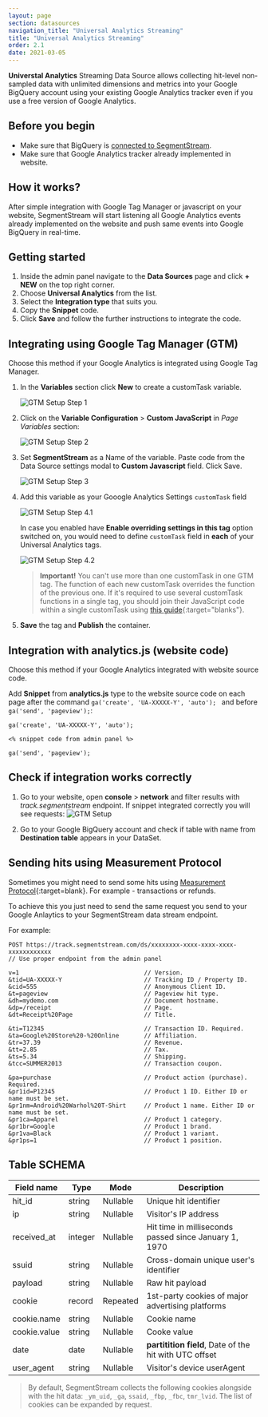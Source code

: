 ```yaml
---
layout: page
section: datasources
navigation_title: "Universal Analytics Streaming"
title: "Universal Analytics Streaming"
order: 2.1
date: 2021-03-05
---
```


**Universtal Analytics** Streaming Data Source allows collecting hit-level non-sampled data with unlimited dimensions and metrics into your Google BigQuery account using your existing Google Analytics tracker even if you use a free version of Google Analytics.

## Before you begin

- Make sure that BigQuery is [connected to SegmentStream](/bigquery/connecting-bigquery).
- Make sure that Google Analytics tracker already implemented in website.

## How it works?

After simple integration with Google Tag Manager or javascript on your website, SegmentStream will start listening all Google Analytics events already implemented on the website and push same events into Google BigQuery in real-time.

## Getting started

1. Inside the admin panel navigate to the **Data Sources** page and click **+ NEW** on the top right corner.
2. Choose **Universal Analytics** from the list.
3. Select the **Integration type** that suits you.
4. Copy the **Snippet** code.
5. Click **Save** and follow the further instructions to integrate the code.

## Integrating using Google Tag Manager (GTM)

Choose this method if your Google Analytics is integrated using Google Tag Manager.

1. In the **Variables** section click **New** to create a customTask variable.

    ![GTM Setup Step 1](/img/datastreams/ua-gtm-1.png)

2. Click on the **Variable Configuration** > **Custom JavaScript** in *Page Variables* section:

    ![GTM Setup Step 2](/img/datastreams/ua-gtm-2.png)

3. Set **SegmentStream** as a Name of the variable. Paste code from the Data Source settings modal to **Custom Javascript** field. Click Save.

    ![GTM Setup Step 3](/img/datastreams/ua-gtm-3.png)

4. Add this variable as your Gooogle Analytics Settings `customTask` field

    ![GTM Setup Step 4.1](/img/datastreams/ua-gtm-4.png?v2)

    In case you enabled have **Enable overriding settings in this tag** option switched on, you would need to define `customTask` field in **each** of your Universal Analytics tags.

    ![GTM Setup Step 4.2](/img/datastreams/ua-gtm-4-2.png)

    > **Important!** You can't use more than one customTask in one GTM tag. The function of each new customTask overrides the function of the previous one. If it's required to use several customTask functions in a single tag, you should join their JavaScript code within a single customTask using [this guide](/guides/combining-custom-tasks){:target="blanks"}.



5. **Save** the tag and **Publish** the container.

## Integration with analytics.js (website code)

Choose this method if your Google Analytics integrated with website source code.

Add **Snippet** from **analytics.js** type to the website source code on each page after the command ```ga('create', 'UA-XXXXX-Y', 'auto'); ``` and before ```ga('send', 'pageview');```:

    ga('create', 'UA-XXXXX-Y', 'auto');

    <% snippet code from admin panel %>

    ga('send', 'pageview');

## Check if integration works correctly

1. Go to your website, open **console** > **network** and filter results with *track.segmentstream* endpoint. If snippet integrated correctly you will see requests:
    ![GTM Setup](/img/datastreams/datastreams-check.png)

2. Go to your Google BigQuery account and check if table with name from **Destination table** appears in your DataSet.

## Sending hits using Measurement Protocol

Sometimes you might need to send some hits using [Measurement Protocol](https://developers.google.com/analytics/devguides/collection/protocol/v1/devguide){:target=blank}. For example - transactions or refunds.

To achieve this you just need to send the same request you send to your Google Anlaytics to your SegmentStream data stream endpoint.

For example:

```
POST https://track.segmentstream.com/ds/xxxxxxxx-xxxx-xxxx-xxxx-xxxxxxxxxxxx
// Use proper endpoint from the admin panel

v=1                                   // Version.
&tid=UA-XXXXX-Y                       // Tracking ID / Property ID.
&cid=555                              // Anonymous Client ID.
&t=pageview                           // Pageview hit type.
&dh=mydemo.com                        // Document hostname.
&dp=/receipt                          // Page.
&dt=Receipt%20Page                    // Title.

&ti=T12345                            // Transaction ID. Required.
&ta=Google%20Store%20-%20Online       // Affiliation.
&tr=37.39                             // Revenue.
&tt=2.85                              // Tax.
&ts=5.34                              // Shipping.
&tcc=SUMMER2013                       // Transaction coupon.

&pa=purchase                          // Product action (purchase). Required.
&pr1id=P12345                         // Product 1 ID. Either ID or name must be set.
&pr1nm=Android%20Warhol%20T-Shirt     // Product 1 name. Either ID or name must be set.
&pr1ca=Apparel                        // Product 1 category.
&pr1br=Google                         // Product 1 brand.
&pr1va=Black                          // Product 1 variant.
&pr1ps=1                              // Product 1 position.
```

## Table SCHEMA

Field name|Type|Mode|Description
---|---|---|---
hit_id|string|Nullable|Unique hit identifier
ip|string| Nullable|Visitor's IP address
received_at|integer|Nullable|Hit time in milliseconds passed since January 1, 1970
ssuid|string|Nullable|Cross-domain unique user's identifier
payload|string|Nullable|Raw hit payload
cookie|record|Repeated|1st-party cookies of major advertising platforms
cookie.name|string|Nullable|Cookie name
cookie.value|string|Nullable|Cooke value
date|date|Nullable|**partitition field**,	Date of the hit with UTC offset
user_agent|string|Nullable|Visitor's device userAgent

>By default, SegmentStream collects the following cookies alongside with the hit data: `_ym_uid`, `_ga`, `ssaid`, `_fbp`, `_fbc`, `tmr_lvid`. The list of cookies can be expanded by request.
